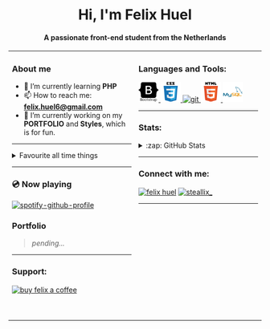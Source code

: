 
<h1 align="center">Hi, I'm Felix Huel </h1>
<h4 align="center"> A passionate front-end student from the Netherlands </h4>

<table>
<tr>
<td width="50%" valign="top">
  
### About me
- 🌱 I’m currently learning **PHP**
- 📫 How to reach me: **felix.huel6@gmail.com**
- 🔭 I’m currently working on my **PORTFOLIO** and **Styles**, which is for fun.

---

<details>
<summary> Favourite all time things</summary>

* [Fried Chicken](https://en.wikipedia.org/wiki/Fried_chicken)
* [Bears](https://en.wikipedia.org/wiki/Bear)
* [Bit Academy](https://www.bit-academy.nl/)

</details>

---

### 💿 Now playing
[![spotify-github-profile](https://spotify-github-profile.vercel.app/api/view?uid=313hvrk7tpzadumr5udtqkuvxk2y&cover_image=true&theme=novatorem&show_offline=false&background_color=121212&interchange=false&bar_color=33a346&bar_color_cover=false)](https://github.com/kittinan/spotify-github-profile)

### Portfolio
> *pending...*

---

### Support:
<p><a href="https://www.buymeacoffee.com/felixhuel"> <img align="center" src="https://cdn.buymeacoffee.com/buttons/v2/default-yellow.png" height="50" width="210" alt="buy felix a coffee" /></a></p><br><br>
</td

<tr>
<td width="50%" valign="top">
  
### Languages and Tools:
<p align="left"> <a href="https://getbootstrap.com" target="_blank" rel="noreferrer"> <img src="https://raw.githubusercontent.com/devicons/devicon/master/icons/bootstrap/bootstrap-plain-wordmark.svg" alt="bootstrap" width="40" height="40"/> </a> <a href="https://www.w3schools.com/css/" target="_blank" rel="noreferrer"> <img src="https://raw.githubusercontent.com/devicons/devicon/master/icons/css3/css3-original-wordmark.svg" alt="css3" width="40" height="40"/> </a> <a href="https://git-scm.com/" target="_blank" rel="noreferrer"> <img src="https://www.vectorlogo.zone/logos/git-scm/git-scm-icon.svg" alt="git" width="40" height="40"/> </a> <a href="https://www.w3.org/html/" target="_blank" rel="noreferrer"> <img src="https://raw.githubusercontent.com/devicons/devicon/master/icons/html5/html5-original-wordmark.svg" alt="html5" width="40" height="40"/> </a> <a href="https://www.mysql.com/" target="_blank" rel="noreferrer"> <img src="https://raw.githubusercontent.com/devicons/devicon/master/icons/mysql/mysql-original-wordmark.svg" alt="mysql" width="40" height="40"/> </a> </p>

---

### Stats:
<details>
  <summary>:zap: GitHub Stats</summary>
  
 ![GitHub Langs](https://github-readme-stats.vercel.app/api/top-langs/?username=felix-huel&layout=compact&theme=blue-green)

  <img align="left" alt="felix' GitHub Stats" src="https://github-readme-stats.vercel.app/api?username=felix-huel&show_icons=true&hide_border=false&title_color=ff652f&icon_color=FFE400&bg_color=09131B&text_color=ffffff&border_color=0c1a25" />

 

</details>

---

### Connect with me:
<p align="left">
<a href="https://www.linkedin.com/in/felix-huel-1407a8283" target="blank"><img align="center" src="https://raw.githubusercontent.com/rahuldkjain/github-profile-readme-generator/master/src/images/icons/Social/linked-in-alt.svg" alt="felix huel" height="30" width="40" /></a>
<a href="https://instagram.com/steallix_" target="blank"><img align="center" src="https://raw.githubusercontent.com/rahuldkjain/github-profile-readme-generator/master/src/images/icons/Social/instagram.svg" alt="steallix_" height="30" width="40" /></a>
</p>

---

</td>
</tr>

</table>
